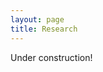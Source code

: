 ```yaml
---
layout: page
title: Research
---
```



Under construction!


<!--

overall statement

projects (with links to paper / software etc)

mention open science

to add links: [Publications](pages/publications.html)

-->


